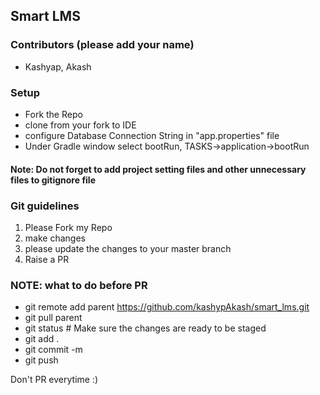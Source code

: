 ## Smart LMS

### Contributors (please add your name)
 * Kashyap, Akash
 
### Setup
 * Fork the Repo
 * clone from your fork to IDE
 * configure Database Connection String in "app.properties" file
 * Under Gradle window select bootRun, TASKS->application->bootRun
 
#### Note: Do not forget to add project setting files and other unnecessary files to gitignore file

### Git guidelines

 1. Please Fork my Repo
 2. make changes
 3. please update the changes to your master branch
 4. Raise a PR

### NOTE: what to do before PR

 * git remote add parent https://github.com/kashypAkash/smart_lms.git
 * git pull parent
 * git status # Make sure the changes are ready to be staged
 * git add .
 * git commit -m
 * git push

Don't PR everytime :)